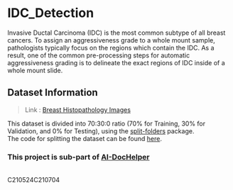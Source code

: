 # IDC_Detection

Invasive Ductal Carcinoma (IDC) is the most common subtype of all breast cancers. To assign an aggressiveness grade to a whole mount sample, pathologists typically focus on the regions which contain the IDC. As a result, one of the common pre-processing steps for automatic aggressiveness grading is to delineate the exact regions of IDC inside of a whole mount slide.

## Dataset Information
> Link : [Breast Histopathology Images](https://www.kaggle.com/paultimothymooney/breast-histopathology-images)

This dataset is divided into 70:30:0 ratio (70% for Training, 30% for Validation, and 0% for Testing), using the [split-folders](https://pypi.org/project/split-folders/) package.
<br>
The code for splitting the dataset can be found [here](https://github.com/VikrantShah/Python_Programs/blob/main/Splitting_train_validation_test.py).




### This project is sub-part of [AI-DocHelper](https://github.com/VikrantShah/AI-DocHelper)

<br>
C210524C210704
